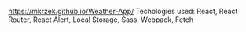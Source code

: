 https://mkrzek.github.io/Weather-App/
Techologies used:
 React,
 React Router,
 React Alert,
 Local Storage,
 Sass,
 Webpack,
 Fetch
